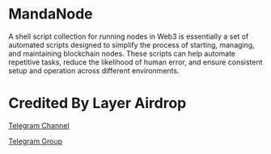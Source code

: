 # MandaNode
A shell script collection for running nodes in Web3 is essentially a set of automated scripts designed to simplify the process of starting, managing, and maintaining blockchain nodes. These scripts can help automate repetitive tasks, reduce the likelihood of human error, and ensure consistent setup and operation across different environments.

# Credited By Layer Airdrop
[Telegram Channel](https://t.me/layerairdrop)

[Telegram Group](https://t.me/layerairdropdiskusi)
